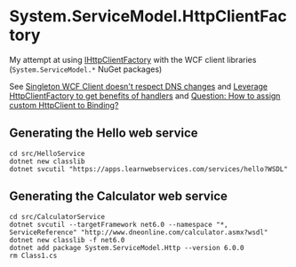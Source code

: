 # System.ServiceModel.HttpClientFactory

My attempt at using [IHttpClientFactory][1] with the WCF client libraries (`System.ServiceModel.*` NuGet packages)

See [Singleton WCF Client doesn't respect DNS changes][2] and [Leverage HttpClientFactory to get benefits of handlers][3] and [Question: How to assign custom HttpClient to Binding?][4]

[1]: https://learn.microsoft.com/en-us/dotnet/architecture/microservices/implement-resilient-applications/use-httpclientfactory-to-implement-resilient-http-requests
[2]: https://github.com/dotnet/wcf/issues/3230
[3]: https://github.com/dotnet/wcf/issues/4204
[4]: https://github.com/dotnet/wcf/issues/4214

## Generating the Hello web service

```
cd src/HelloService
dotnet new classlib
dotnet svcutil "https://apps.learnwebservices.com/services/hello?WSDL"
```

## Generating the Calculator web service

```
cd src/CalculatorService
dotnet svcutil --targetFramework net6.0 --namespace "*, ServiceReference" "http://www.dneonline.com/calculator.asmx?wsdl"
dotnet new classlib -f net6.0
dotnet add package System.ServiceModel.Http --version 6.0.0
rm Class1.cs
```

